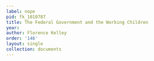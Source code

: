 ```yaml
---
label: nope
pid: fk_1010787
title: The Federal Government and the Working Children
year: 
author: Florence Kelley
order: '146'
layout: single
collection: documents
---
```


